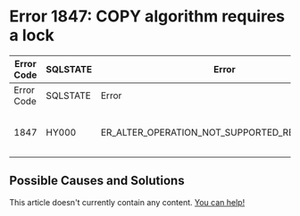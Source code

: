 
# Error 1847: COPY algorithm requires a lock


| Error Code | SQLSTATE | Error | Description |
| --- | --- | --- | --- |
| Error Code | SQLSTATE | Error | Description |
| 1847 | HY000 | ER_ALTER_OPERATION_NOT_SUPPORTED_REASON_COPY | COPY algorithm requires a lock |




## Possible Causes and Solutions


This article doesn't currently contain any content. [You can help!](/kb/en/writing-and-editing-knowledge-base-articles/)

